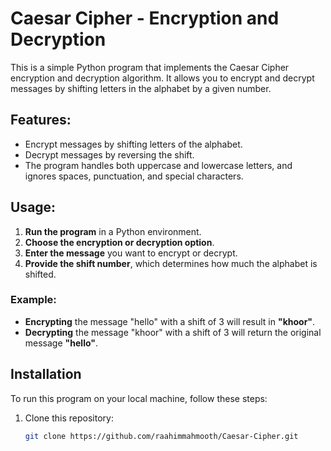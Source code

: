 # Caesar Cipher - Encryption and Decryption

This is a simple Python program that implements the Caesar Cipher encryption and decryption algorithm. It allows you to encrypt and decrypt messages by shifting letters in the alphabet by a given number.

## Features:
- Encrypt messages by shifting letters of the alphabet.
- Decrypt messages by reversing the shift.
- The program handles both uppercase and lowercase letters, and ignores spaces, punctuation, and special characters.

## Usage:

1. **Run the program** in a Python environment.
2. **Choose the encryption or decryption option**.
3. **Enter the message** you want to encrypt or decrypt.
4. **Provide the shift number**, which determines how much the alphabet is shifted.

### Example:

- **Encrypting** the message "hello" with a shift of 3 will result in **"khoor"**.
- **Decrypting** the message "khoor" with a shift of 3 will return the original message **"hello"**.

## Installation

To run this program on your local machine, follow these steps:

1. Clone this repository:

   ```bash
   git clone https://github.com/raahimmahmooth/Caesar-Cipher.git
